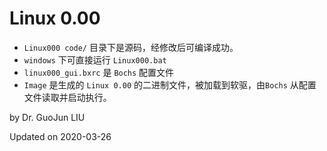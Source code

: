 # Linux 0.00

- `Linux000 code/` 目录下是源码，经修改后可编译成功。
- `windows` 下可直接运行 `Linux000.bat`
- `linux000_gui.bxrc` 是 `Bochs` 配置文件
- `Image` 是生成的 `Linux 0.00` 的二进制文件，被加载到软驱，由`Bochs` 从配置文件读取并启动执行。


by Dr. GuoJun LIU

Updated on 2020-03-26
